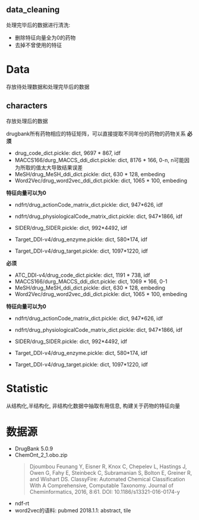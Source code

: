 ## data_cleaning
处理完毕后的数据进行清洗:
- 删除特征向量全为0的药物
- 去掉不曾使用的特征

# Data
存放待处理数据和处理完毕后的数据
## characters
存放处理后的数据

drugbank所有药物相应的特征矩阵，可以直接提取不同年份的药物的药物关系
**必须**
- drug_code_dict.pickle: dict, 9697 * 867, idf
- MACCS166/durg_MACCS_ddi_dict.pickle: dict, 8176 * 166, 0-n, n可能因为所取的值太大导致结果误差
- MeSH/drug_MeSH_ddi_dict.pickle: dict, 630 * 128, embeding
- Word2Vec/drug_word2vec_ddi_dict.pickle: dict, 1065 * 100, embeding

**特征向量可以为0**
- ndfrt/drug_actionCode_matrix_dict.pickle: dict, 947*626, idf
- ndfrt/drug_physiologicalCode_matrix_dict.pickle: dict, 947*1866, idf
- SIDER/drug_SIDER.pickle: dict, 992*4492, idf

- Target_DDI-v4/drug_enzyme.pickle: dict, 580*174, idf
- Target_DDI-v4/drug_target.pickle: dict, 1097*1220, idf

**必须**
- ATC_DDI-v4/drug_code_dict.pickle: dict, 1191 * 738, idf
- MACCS166/durg_MACCS_ddi_dict.pickle: dict, 1069 * 166, 0-1
- MeSH/drug_MeSH_ddi_dict.pickle: dict, 630 * 128, embeding
- Word2Vec/drug_word2vec_ddi_dict.pickle: dict, 1065 * 100, embeding

**特征向量可以为0**
- ndfrt/drug_actionCode_matrix_dict.pickle: dict, 947*626, idf
- ndfrt/drug_physiologicalCode_matrix_dict.pickle: dict, 947*1866, idf
- SIDER/drug_SIDER.pickle: dict, 992*4492, idf

- Target_DDI-v4/drug_enzyme.pickle: dict, 580*174, idf
- Target_DDI-v4/drug_target.pickle: dict, 1097*1220, idf
                  

# Statistic
从结构化,半结构化, 非结构化数据中抽取有用信息, 构建关于药物的特征向量

# 数据源
- DrugBank 5.0.9
- ChemOnt_2_1.obo.zip
  > Djoumbou Feunang Y, Eisner R, Knox C, Chepelev L, Hastings J, Owen G, Fahy E, Steinbeck C, Subramanian S, Bolton E, Greiner R, and Wishart DS. ClassyFire: Automated Chemical Classification With A Comprehensive, Computable Taxonomy. Journal of Cheminformatics, 2016, 8:61.
DOI: 10.1186/s13321-016-0174-y
- ndf-rt
- word2vec的语料: pubmed 2018.1.1: abstract, tile